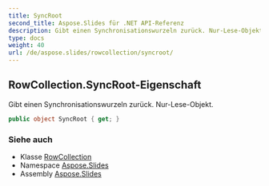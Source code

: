 ```yaml
---
title: SyncRoot
second_title: Aspose.Slides für .NET API-Referenz
description: Gibt einen Synchronisationswurzeln zurück. Nur-Lese-Objekt.
type: docs
weight: 40
url: /de/aspose.slides/rowcollection/syncroot/
---
```


## RowCollection.SyncRoot-Eigenschaft

Gibt einen Synchronisationswurzeln zurück. Nur-Lese-Objekt.

```csharp
public object SyncRoot { get; }
```

### Siehe auch

* Klasse [RowCollection](../../rowcollection)
* Namespace [Aspose.Slides](../../rowcollection)
* Assembly [Aspose.Slides](../../../)

<!-- DO NOT EDIT: generiert von xmldocmd für Aspose.Slides.dll -->